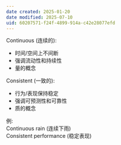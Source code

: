 ```yaml
---
date created: 2025-01-20
date modified: 2025-07-10
uid: 60207571-f24f-4899-914a-c42e28077efd
---
```


Continuous (连续的):

- 时间/空间上不间断
- 强调流动性和持续性
- 量的概念

Consistent (一致的):

- 行为/表现保持稳定
- 强调可预测性和可靠性
- 质的概念

例:  
Continuous rain (连续下雨)  
Consistent performance (稳定表现)
